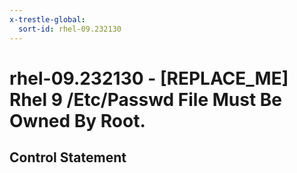 ```yaml
---
x-trestle-global:
  sort-id: rhel-09.232130
---
```


# rhel-09.232130 - \[REPLACE_ME\] Rhel 9 /Etc/Passwd File Must Be Owned By Root.

## Control Statement
